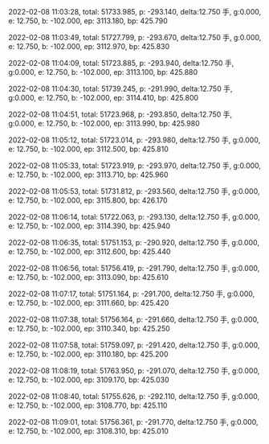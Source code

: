2022-02-08 11:03:28, total: 51733.985, p: -293.140, delta:12.750 手, g:0.000, e: 12.750, b: -102.000, ep: 3113.180, bp: 425.790

2022-02-08 11:03:49, total: 51727.799, p: -293.670, delta:12.750 手, g:0.000, e: 12.750, b: -102.000, ep: 3112.970, bp: 425.830

2022-02-08 11:04:09, total: 51723.885, p: -293.940, delta:12.750 手, g:0.000, e: 12.750, b: -102.000, ep: 3113.100, bp: 425.880

2022-02-08 11:04:30, total: 51739.245, p: -291.990, delta:12.750 手, g:0.000, e: 12.750, b: -102.000, ep: 3114.410, bp: 425.800

2022-02-08 11:04:51, total: 51723.968, p: -293.850, delta:12.750 手, g:0.000, e: 12.750, b: -102.000, ep: 3113.990, bp: 425.980

2022-02-08 11:05:12, total: 51723.014, p: -293.980, delta:12.750 手, g:0.000, e: 12.750, b: -102.000, ep: 3112.500, bp: 425.810

2022-02-08 11:05:33, total: 51723.919, p: -293.970, delta:12.750 手, g:0.000, e: 12.750, b: -102.000, ep: 3113.710, bp: 425.960

2022-02-08 11:05:53, total: 51731.812, p: -293.560, delta:12.750 手, g:0.000, e: 12.750, b: -102.000, ep: 3115.800, bp: 426.170

2022-02-08 11:06:14, total: 51722.063, p: -293.130, delta:12.750 手, g:0.000, e: 12.750, b: -102.000, ep: 3114.390, bp: 425.940

2022-02-08 11:06:35, total: 51751.153, p: -290.920, delta:12.750 手, g:0.000, e: 12.750, b: -102.000, ep: 3112.600, bp: 425.440

2022-02-08 11:06:56, total: 51756.419, p: -291.790, delta:12.750 手, g:0.000, e: 12.750, b: -102.000, ep: 3113.090, bp: 425.610

2022-02-08 11:07:17, total: 51751.164, p: -291.700, delta:12.750 手, g:0.000, e: 12.750, b: -102.000, ep: 3111.660, bp: 425.420

2022-02-08 11:07:38, total: 51756.164, p: -291.660, delta:12.750 手, g:0.000, e: 12.750, b: -102.000, ep: 3110.340, bp: 425.250

2022-02-08 11:07:58, total: 51759.097, p: -291.420, delta:12.750 手, g:0.000, e: 12.750, b: -102.000, ep: 3110.180, bp: 425.200

2022-02-08 11:08:19, total: 51763.950, p: -291.070, delta:12.750 手, g:0.000, e: 12.750, b: -102.000, ep: 3109.170, bp: 425.030

2022-02-08 11:08:40, total: 51755.626, p: -292.110, delta:12.750 手, g:0.000, e: 12.750, b: -102.000, ep: 3108.770, bp: 425.110

2022-02-08 11:09:01, total: 51756.361, p: -291.770, delta:12.750 手, g:0.000, e: 12.750, b: -102.000, ep: 3108.310, bp: 425.010